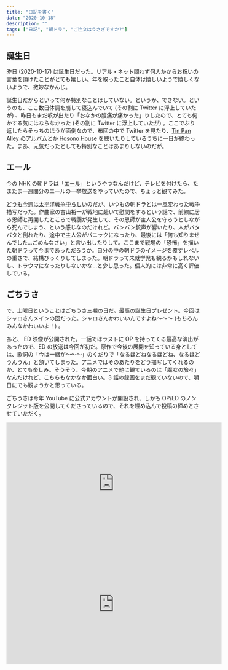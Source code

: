 ```yaml
---
title: "日記を書く"
date: "2020-10-18"
description: ""
tags: ["日記", "朝ドラ", "ご注文はうさぎですか?"]
---
```


## 誕生日

昨日 (2020-10-17) は誕生日だった。リアル・ネット問わず何人かからお祝いの言葉を頂けたことがとても嬉しい。年を取ったこと自体は嬉しいようで嬉しくないようで、微妙なかんじ。

誕生日だからといって何か特別なことはしていない。というか、できない。というのも、ここ数日体調を崩して寝込んでいて (その割に Twitter に浮上していたが) 、昨日もまだ咳が出たり「おなかの腹痛が痛かった」りしたので、とても何かする気にはならなかった (その割に Twitter に浮上していたが) 。ここでぶり返したらそっちのほうが面倒なので、布団の中で Twitter を見たり、[Tin Pan Alley のアルバム](https://www.youtube.com/watch?v=jBh3msWv1_A)とか [Hosono House](https://www.youtube.com/watch?v=eI_qMyW31_Q) を聴いたりしているうちに一日が終わった。まあ、元気だったとしても特別なことはあまりしないのだが。

## エール

今の NHK の朝ドラは「[エール](https://www.nhk.or.jp/yell/)」というやつなんだけど、テレビを付けたら、たまたま一週間分のエールの一挙放送をやっていたので、ちょっと観てみた。

[どうも今週は太平洋戦争中らしい](https://www.nhk.or.jp/yell/story/week_18.html)のだが、いつもの朝ドラとは一風変わった戦争描写だった。作曲家の古山裕一が戦地に赴いて慰問をするという話で、前線に居る恩師と再開したところで戦闘が発生して、その恩師が主人公を守ろうとしながら死んでしまう、という感じなのだけれど。バンバン銃声が響いたり、人がバタバタと倒れたり、途中で主人公がパニックになったり、最後には「何も知りませんでした...ごめんなさい」と言い出したりして。ここまで戦場の「恐怖」を描いた朝ドラって今まであっただろうか。自分の中の朝ドラのイメージを覆すレベルの重さで、結構びっくりしてしまった。朝ドラって未就学児も観るかもしれないし、トラウマになったりしないかな...と少し思った。個人的には非常に高く評価している。

## ごちうさ

で、土曜日ということはごちうさ三期の日だ。最高の誕生日プレゼント。今回はシャロさんメインの回だった。シャロさんかわいいんですよね〜〜〜 (もちろんみんなかわいいよ！) 。

あと、 ED 映像が公開された。一話ではラストに OP を持ってくる最高な演出があったので、ED の放送は今回が初だ。原作で今後の展開を知っている身としては、歌詞の「今は一緒が〜〜〜」のくだりで「なるほどねなるほどね、なるほどうんうん」と頷いてしまった。アニメではそのあたりをどう描写してくれるのか、とても楽しみ。そうそう、今期のアニメで他に観ているのは「魔女の旅々」なんだけれど、こちらもなかなか面白い。3 話の録画をまだ観ていないので、明日にでも観ようかと思っている。

ごちうさは今年 YouTube に公式アカウントが開設され、しかも OP/ED のノンクレジット版を公開してくださっているので、それを埋め込んで投稿の締めとさせていただく。

<iframe width="560" height="315" src="https://www.youtube-nocookie.com/embed/mP6PUA0e3oU" frameborder="0" allow="accelerometer; autoplay; clipboard-write; encrypted-media; gyroscope; picture-in-picture" allowfullscreen></iframe>

<iframe width="560" height="315" src="https://www.youtube-nocookie.com/embed/rBqHuyzWzck" frameborder="0" allow="accelerometer; autoplay; clipboard-write; encrypted-media; gyroscope; picture-in-picture" allowfullscreen></iframe>
